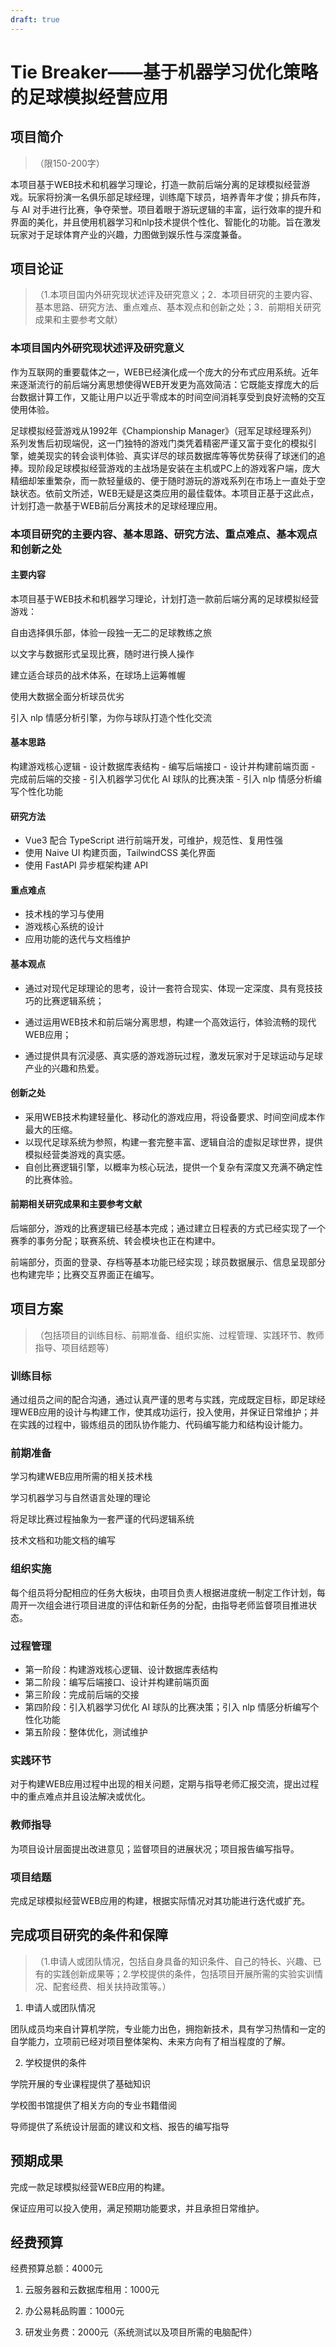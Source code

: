 ```yaml
---
draft: true
---
```


# Tie Breaker——基于机器学习优化策略的足球模拟经营应用

## 项目简介

> （限150-200字）

本项目基于WEB技术和机器学习理论，打造一款前后端分离的足球模拟经营游戏。玩家将扮演一名俱乐部足球经理，训练麾下球员，培养青年才俊；排兵布阵，与 AI 对手进行比赛，争夺荣誉。项目着眼于游玩逻辑的丰富，运行效率的提升和界面的美化，并且使用机器学习和nlp技术提供个性化、智能化的功能。旨在激发玩家对于足球体育产业的兴趣，力图做到娱乐性与深度兼备。

## 项目论证

> （1.本项目国内外研究现状述评及研究意义；2．本项目研究的主要内容、基本思路、研究方法、重点难点、基本观点和创新之处；3．前期相关研究成果和主要参考文献）

### 本项目国内外研究现状述评及研究意义

作为互联网的重要载体之一，WEB已经演化成一个庞大的分布式应用系统。近年来逐渐流行的前后端分离思想使得WEB开发更为高效简洁：它既能支撑庞大的后台数据计算工作，又能让用户以近乎零成本的时间空间消耗享受到良好流畅的交互使用体验。

足球模拟经营游戏从1992年《Championship Manager》（冠军足球经理系列）系列发售后初现端倪，这一门独特的游戏门类凭着精密严谨又富于变化的模拟引擎，媲美现实的转会谈判体验、真实详尽的球员数据库等等优势获得了球迷们的追捧。现阶段足球模拟经营游戏的主战场是安装在主机或PC上的游戏客户端，庞大精细却笨重繁杂，而一款轻量级的、便于随时游玩的游戏系列在市场上一直处于空缺状态。依前文所述，WEB无疑是这类应用的最佳载体。本项目正基于这此点，计划打造一款基于WEB前后分离技术的足球经理应用。

### 本项目研究的主要内容、基本思路、研究方法、重点难点、基本观点和创新之处

#### 主要内容

本项目基于WEB技术和机器学习理论，计划打造一款前后端分离的足球模拟经营游戏：

自由选择俱乐部，体验一段独一无二的足球教练之旅

以文字与数据形式呈现比赛，随时进行换人操作

建立适合球员的战术体系，在球场上运筹帷幄

使用大数据全面分析球员优劣

引入 nlp 情感分析引擎，为你与球队打造个性化交流

#### 基本思路

构建游戏核心逻辑 - 设计数据库表结构 - 编写后端接口 - 设计并构建前端页面 - 完成前后端的交接 - 引入机器学习优化 AI 球队的比赛决策 - 引入 nlp 情感分析编写个性化功能

#### 研究方法

- Vue3 配合 TypeScript 进行前端开发，可维护，规范性、复用性强
- 使用 Naive UI 构建页面，TailwindCSS 美化界面
- 使用 FastAPI 异步框架构建 API

#### 重点难点

- 技术栈的学习与使用
- 游戏核心系统的设计
- 应用功能的迭代与文档维护

#### 基本观点

- 通过对现代足球理论的思考，设计一套符合现实、体现一定深度、具有竞技技巧的比赛逻辑系统；

- 通过运用WEB技术和前后端分离思想，构建一个高效运行，体验流畅的现代WEB应用；
- 通过提供具有沉浸感、真实感的游戏游玩过程，激发玩家对于足球运动与足球产业的兴趣和热爱。

#### 创新之处

-  采用WEB技术构建轻量化、移动化的游戏应用，将设备要求、时间空间成本作最大的压缩。
- 以现代足球系统为参照，构建一套完整丰富、逻辑自洽的虚拟足球世界，提供模拟经营类游戏的真实感。
- 自创比赛逻辑引擎，以概率为核心玩法，提供一个复杂有深度又充满不确定性的比赛体验。

#### 前期相关研究成果和主要参考文献

后端部分，游戏的比赛逻辑已经基本完成；通过建立日程表的方式已经实现了一个赛季的事务分配；联赛系统、转会模块也正在构建中。

前端部分，页面的登录、存档等基本功能已经实现；球员数据展示、信息呈现部分也构建完毕；比赛交互界面正在编写。

## 项目方案

> （包括项目的训练目标、前期准备、组织实施、过程管理、实践环节、教师指导、项目结题等）

### 训练目标

通过组员之间的配合沟通，通过认真严谨的思考与实践，完成既定目标，即足球经理WEB应用的设计与构建工作，使其成功运行，投入使用，并保证日常维护；并在实践的过程中，锻炼组员的团队协作能力、代码编写能力和结构设计能力。

### 前期准备

学习构建WEB应用所需的相关技术栈

学习机器学习与自然语言处理的理论

将足球比赛过程抽象为一套严谨的代码逻辑系统

技术文档和功能文档的编写

### 组织实施

每个组员将分配相应的任务大板块，由项目负责人根据进度统一制定工作计划，每周开一次组会进行项目进度的评估和新任务的分配，由指导老师监督项目推进状态。

### 过程管理

- 第一阶段：构建游戏核心逻辑、设计数据库表结构
- 第二阶段：编写后端接口、设计并构建前端页面
- 第三阶段：完成前后端的交接
- 第四阶段：引入机器学习优化 AI 球队的比赛决策；引入 nlp 情感分析编写个性化功能
- 第五阶段：整体优化，测试维护

### 实践环节

对于构建WEB应用过程中出现的相关问题，定期与指导老师汇报交流，提出过程中的重点难点并且设法解决或优化。

### 教师指导

为项目设计层面提出改进意见；监督项目的进展状况；项目报告编写指导。

### 项目结题

完成足球模拟经营WEB应用的构建，根据实际情况对其功能进行迭代或扩充。

## 完成项目研究的条件和保障

> （1.申请人或团队情况，包括自身具备的知识条件、自己的特长、兴趣、已有的实践创新成果等；2.学校提供的条件，包括项目开展所需的实验实训情况、配套经费、相关扶持政策等。）

1. 申请人或团队情况

团队成员均来自计算机学院，专业能力出色，拥抱新技术，具有学习热情和一定的自学能力，立项前已经对项目整体架构、未来方向有了相当程度的了解。

2. 学校提供的条件

学院开展的专业课程提供了基础知识

学校图书馆提供了相关方向的专业书籍借阅

导师提供了系统设计层面的建议和文档、报告的编写指导

## 预期成果

完成一款足球模拟经营WEB应用的构建。

保证应用可以投入使用，满足预期功能要求，并且承担日常维护。

## 经费预算

经费预算总额：4000元

1. 云服务器和云数据库租用：1000元

2. 办公易耗品购置：1000元

3. 研发业务费：2000元（系统测试以及项目所需的电脑配件）